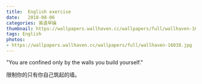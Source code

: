 ```yaml
---
title:  English exercise
date:   2018-08-06
categories: 英语早操
thumbnail: https://wallpapers.wallhaven.cc/wallpapers/full/wallhaven-16038.jpg
tags: English
photos:
- https://wallpapers.wallhaven.cc/wallpapers/full/wallhaven-16038.jpg
---
```


"You are confined only by the walls you build yourself."
<p>限制你的只有你自己筑起的墙。</p>
